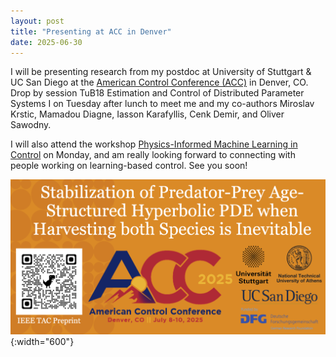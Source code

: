 ```yaml
---
layout: post
title: "Presenting at ACC in Denver"
date: 2025-06-30
---
```


I will be presenting research from my postdoc at University of Stuttgart & UC San Diego at the [American Control Conference (ACC)](https://acc2025.a2c2.org) in Denver, CO. Drop by session TuB18 Estimation and Control of Distributed Parameter Systems I on Tuesday after lunch to meet me and my co-authors Miroslav Krstic, Mamadou Diagne, Iasson Karafyllis, Cenk Demir, and Oliver Sawodny. 

I will also attend the workshop [Physics-Informed Machine Learning in Control](https://sites.google.com/view/acc-physics-informed-learning) on Monday, and am really looking forward to connecting with people working on learning-based control. See you soon!


![ACC](/assets/img/news/acc.png){:width="600"}